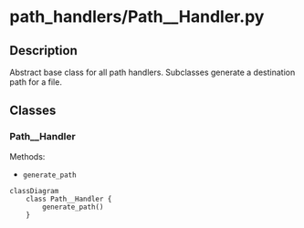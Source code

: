 # path_handlers/Path__Handler.py


## Description
Abstract base class for all path handlers. Subclasses generate a destination path for a file.
## Classes
### Path__Handler
Methods:
- `generate_path`

```mermaid
classDiagram
    class Path__Handler {
        generate_path()
    }
```
